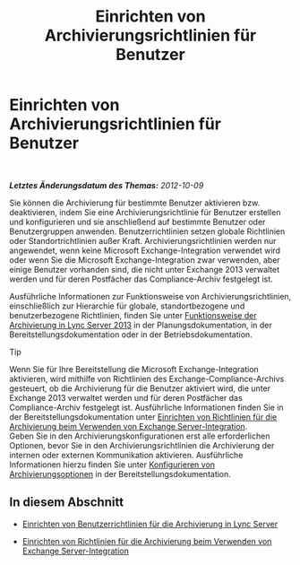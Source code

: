 ﻿---
title: Einrichten von Archivierungsrichtlinien für Benutzer
TOCTitle: Einrichten von Archivierungsrichtlinien für Benutzer
ms:assetid: 1bbb45df-0590-4c66-9d65-d25526f57790
ms:mtpsurl: https://technet.microsoft.com/de-de/library/JJ204722(v=OCS.15)
ms:contentKeyID: 49293342
ms.date: 05/19/2016
mtps_version: v=OCS.15
ms.translationtype: HT
---

# Einrichten von Archivierungsrichtlinien für Benutzer

 

_**Letztes Änderungsdatum des Themas:** 2012-10-09_

Sie können die Archivierung für bestimmte Benutzer aktivieren bzw. deaktivieren, indem Sie eine Archivierungsrichtlinie für Benutzer erstellen und konfigurieren und sie anschließend auf bestimmte Benutzer oder Benutzergruppen anwenden. Benutzerrichtlinien setzen globale Richtlinien oder Standortrichtlinien außer Kraft. Archivierungsrichtlinien werden nur angewendet, wenn keine Microsoft Exchange-Integration verwendet wird oder wenn Sie die Microsoft Exchange-Integration zwar verwenden, aber einige Benutzer vorhanden sind, die nicht unter Exchange 2013 verwaltet werden und für deren Postfächer das Compliance-Archiv festgelegt ist.

Ausführliche Informationen zur Funktionsweise von Archivierungsrichtlinien, einschließlich zur Hierarchie für globale, standortbezogene und benutzerbezogene Richtlinien, finden Sie unter [Funktionsweise der Archivierung in Lync Server 2013](lync-server-2013-how-archiving-works.md) in der Planungsdokumentation, in der Bereitstellungsdokumentation oder in der Betriebsdokumentation.


> [!TIP]
> Wenn Sie für Ihre Bereitstellung die Microsoft Exchange-Integration aktivieren, wird mithilfe von Richtlinien des Exchange-Compliance-Archivs gesteuert, ob die Archivierung für die Benutzer aktiviert wird, die unter Exchange 2013 verwaltet werden und für deren Postfächer das Compliance-Archiv festgelegt ist. Ausführliche Informationen finden Sie in der Bereitstellungsdokumentation unter <A href="lync-server-2013-setting-up-policies-for-archiving-when-using-exchange-server-integration.md">Einrichten von Richtlinien für die Archivierung beim Verwenden von Exchange Server-Integration</A>.<BR>Geben Sie in den Archivierungskonfigurationen erst alle erforderlichen Optionen, bevor Sie in den Archivierungsrichtlinien die Archivierung der internen oder externen Kommunikation aktivieren. Ausführliche Informationen hierzu finden Sie unter <A href="lync-server-2013-configuring-archiving-options.md">Konfigurieren von Archivierungsoptionen</A> in der Bereitstellungsdokumentation.



## In diesem Abschnitt

  - [Einrichten von Benutzerrichtlinien für die Archivierung in Lync Server](lync-server-2013-setting-up-user-policies-for-archiving-in-lync-server.md)

  - [Einrichten von Richtlinien für die Archivierung beim Verwenden von Exchange Server-Integration](lync-server-2013-setting-up-policies-for-archiving-when-using-exchange-server-integration.md)


